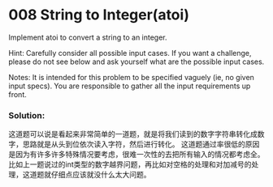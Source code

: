 # 008 String to Integer(atoi)

Implement atoi to convert a string to an integer.

Hint: Carefully consider all possible input cases. If you want a challenge, please do not see below and ask yourself what are the possible input cases.

Notes: It is intended for this problem to be specified vaguely (ie, no given input specs). You are responsible to gather all the input requirements up front.

### Solution:

这道题可以说是看起来非常简单的一道题，就是将我们读到的数字字符串转化成数字，思路就是从头到位依次读入字符，然后进行转化。 这道题通过率很低的原因是因为有许多许多特殊情况要考虑，很难一次性的去把所有输入的情况都考虑全。 比如上一题说过的int类型的数字越界问题，再比如对空格的处理和对加减号的处理，这道题就仔细点应该就没什么太大问题。
